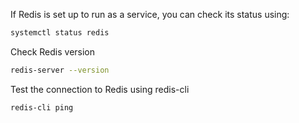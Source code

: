 If Redis is set up to run as a service, you can check its status using:
```bash
systemctl status redis
```

Check Redis version
```bash
redis-server --version
```

Test the connection to Redis using redis-cli
```bash
redis-cli ping
```
